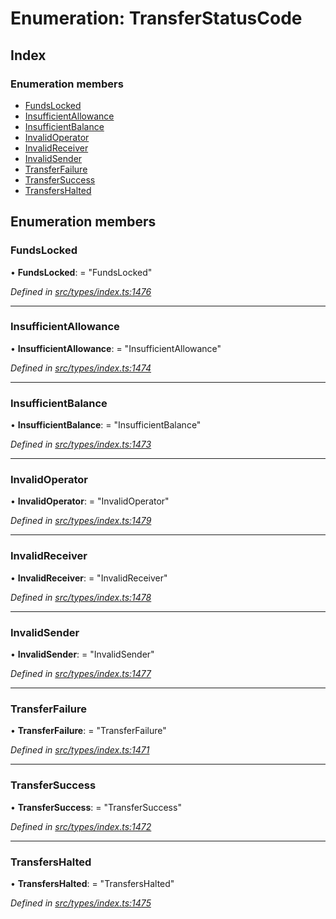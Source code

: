 # Enumeration: TransferStatusCode

## Index

### Enumeration members

- [FundsLocked](_types_index_.transferstatuscode.md#fundslocked)
- [InsufficientAllowance](_types_index_.transferstatuscode.md#insufficientallowance)
- [InsufficientBalance](_types_index_.transferstatuscode.md#insufficientbalance)
- [InvalidOperator](_types_index_.transferstatuscode.md#invalidoperator)
- [InvalidReceiver](_types_index_.transferstatuscode.md#invalidreceiver)
- [InvalidSender](_types_index_.transferstatuscode.md#invalidsender)
- [TransferFailure](_types_index_.transferstatuscode.md#transferfailure)
- [TransferSuccess](_types_index_.transferstatuscode.md#transfersuccess)
- [TransfersHalted](_types_index_.transferstatuscode.md#transfershalted)

## Enumeration members

### FundsLocked

• **FundsLocked**: = "FundsLocked"

_Defined in [src/types/index.ts:1476](https://github.com/PolymathNetwork/polymath-sdk/blob/660aba8/src/types/index.ts#L1476)_

---

### InsufficientAllowance

• **InsufficientAllowance**: = "InsufficientAllowance"

_Defined in [src/types/index.ts:1474](https://github.com/PolymathNetwork/polymath-sdk/blob/660aba8/src/types/index.ts#L1474)_

---

### InsufficientBalance

• **InsufficientBalance**: = "InsufficientBalance"

_Defined in [src/types/index.ts:1473](https://github.com/PolymathNetwork/polymath-sdk/blob/660aba8/src/types/index.ts#L1473)_

---

### InvalidOperator

• **InvalidOperator**: = "InvalidOperator"

_Defined in [src/types/index.ts:1479](https://github.com/PolymathNetwork/polymath-sdk/blob/660aba8/src/types/index.ts#L1479)_

---

### InvalidReceiver

• **InvalidReceiver**: = "InvalidReceiver"

_Defined in [src/types/index.ts:1478](https://github.com/PolymathNetwork/polymath-sdk/blob/660aba8/src/types/index.ts#L1478)_

---

### InvalidSender

• **InvalidSender**: = "InvalidSender"

_Defined in [src/types/index.ts:1477](https://github.com/PolymathNetwork/polymath-sdk/blob/660aba8/src/types/index.ts#L1477)_

---

### TransferFailure

• **TransferFailure**: = "TransferFailure"

_Defined in [src/types/index.ts:1471](https://github.com/PolymathNetwork/polymath-sdk/blob/660aba8/src/types/index.ts#L1471)_

---

### TransferSuccess

• **TransferSuccess**: = "TransferSuccess"

_Defined in [src/types/index.ts:1472](https://github.com/PolymathNetwork/polymath-sdk/blob/660aba8/src/types/index.ts#L1472)_

---

### TransfersHalted

• **TransfersHalted**: = "TransfersHalted"

_Defined in [src/types/index.ts:1475](https://github.com/PolymathNetwork/polymath-sdk/blob/660aba8/src/types/index.ts#L1475)_

